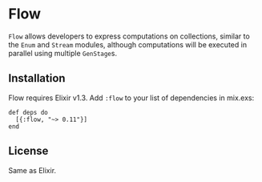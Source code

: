 # Flow

`Flow` allows developers to express computations on collections, similar to the `Enum` and `Stream` modules, although computations will be executed in parallel using multiple `GenStage`s.

## Installation

Flow requires Elixir v1.3. Add `:flow` to your list of dependencies in mix.exs:

    def deps do
      [{:flow, "~> 0.11"}]
    end

## License

Same as Elixir.
